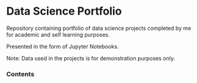 # Data Science Portfolio

Repository containing portfolio of data science projects completed by me for academic and self learning purposes. 

Presented in the form of Jupyter Notebooks.

Note: Data used in the projects is for demonstration purposes only.

<h3>Contents</h3>
